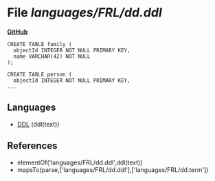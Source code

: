 # File _languages/FRL/dd.ddl_
**[GitHub](https://github.com/softlang/yas/blob/master/languages/FRL/dd.ddl)**
```
CREATE TABLE family (
  objectId INTEGER NOT NULL PRIMARY KEY,
  name VARCHAR(42) NOT NULL
);

CREATE TABLE person (
  objectId INTEGER NOT NULL PRIMARY KEY,
...
```

## Languages
* [DDL](../languages/DDL.md) (ddl(text))

## References
* elementOf('languages/FRL/dd.ddl',ddl(text))
* mapsTo(parse,['languages/FRL/dd.ddl'],['languages/FRL/dd.term'])
